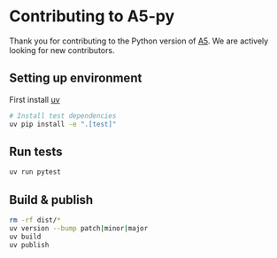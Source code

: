 # Contributing to A5-py

Thank you for contributing to the Python version of [A5](https://a5geo.org). We are actively looking for new contributors.

## Setting up environment

First install [uv](https://docs.astral.sh/uv/)

```bash
# Install test dependencies
uv pip install -e ".[test]"
```

## Run tests

```bash
uv run pytest
```

## Build & publish

```bash
rm -rf dist/*
uv version --bump patch|minor|major
uv build
uv publish
```
